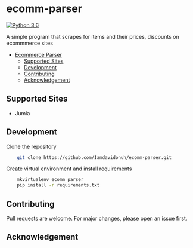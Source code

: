 # ecomm-parser

[![Python 3.6](https://img.shields.io/badge/python-3.6-blue.svg)](https://www.python.org/downloads/release/python-360/)

A simple program that scrapes for items and their prices, discounts on ecommmerce sites

- [Ecommerce Parser](#ecomm-parser)
    - [Supported Sites](#supported-sites)
    - [Development](#development)
    - [Contributing](#contributing)
    - [Acknowledgement](#acknowledgment)

## Supported Sites
- Jumia


## Development
Clone the repository

```bash
    git clone https://github.com/Iamdavidonuh/ecomm-parser.git
```

Create virtual environment and install requirements

```bash
    mkvirtualenv ecomm_parser
    pip install -r requirements.txt
```

## Contributing
Pull requests are welcome. For major changes, please open an issue first.

## Acknowledgement
